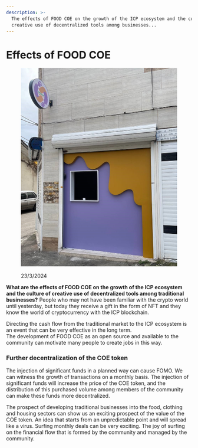 ```yaml
---
description: >-
  The effects of FOOD COE on the growth of the ICP ecosystem and the culture of
  creative use of decentralized tools among businesses...
---
```


# Effects of FOOD COE

<figure><img src="../.gitbook/assets/photo1712044031.jpeg" alt=""><figcaption><p>23/3/2024</p></figcaption></figure>

**What are the effects of FOOD COE on the growth of the ICP ecosystem and the culture of creative use of decentralized tools among traditional businesses?** People who may not have been familiar with the crypto world until yesterday, but today they receive a gift in the form of NFT and they know the world of cryptocurrency with the ICP blockchain.

Directing the cash flow from the traditional market to the ICP ecosystem is an event that can be very effective in the long term.\
The development of FOOD COE as an open source and available to the community can motivate many people to create jobs in this way.

### Further decentralization of the COE token

The injection of significant funds in a planned way can cause FOMO. We can witness the growth of transactions on a monthly basis. The injection of significant funds will increase the price of the COE token, and the distribution of this purchased volume among members of the community can make these funds more decentralized.

The prospect of developing traditional businesses into the food, clothing and housing sectors can show us an exciting prospect of the value of the COE token. An idea that starts from an unpredictable point and will spread like a virus.  Surfing monthly deals can be very exciting. The joy of surfing on the financial flow that is formed by the community and managed by the community.


